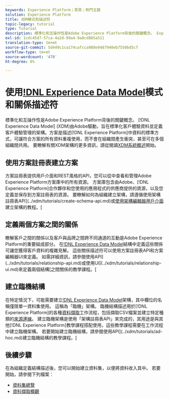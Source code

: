 ```yaml
---
keywords: Experience Platform；首頁；熱門主題
solution: Experience Platform
title: XDM模式和描述符
topic-legacy: tutorial
type: Tutorial
description: 標準化和互操作性是Adobe Experience Platform背後的關鍵概念。 Experience Data Model(XDM)是由Adobe驅動，旨在標準化客戶體驗資料並定義客戶體驗管理的架構。 架構是描述Experience Platform中資料的標準方式，可讓符合架構的所有資料可重複使用，而不會在組織間產生衝突，甚至可在多個組織間共用。
exl-id: 1cdc45d7-57ca-4a2d-99a4-9a8cd885a511
translation-type: tm+mt
source-git-commit: 5d449c1ca174cafcca988e9487940eb7550bd5cf
workflow-type: tm+mt
source-wordcount: '478'
ht-degree: 0%

---
```


# 使用[!DNL Experience Data Model](XDM)模式和關係描述符

標準化和互操作性是Adobe Experience Platform背後的關鍵概念。 [!DNL Experience Data Model] (XDM)由Adobe驅動，旨在標準化客戶體驗資料並定義客戶體驗管理的架構。方案是描述[!DNL Experience Platform]中資料的標準方式，可讓符合方案的所有資料重複使用，而不會在組織間產生衝突，甚至可在多個組織間共用。 要瞭解有關XDM架構的更多資訊，請從閱讀[XDM系統概述](../xdm/home.md)開始。

## 使用方案註冊表建立方案

方案註冊表提供用戶介面和REST風格的API，您可以從中查看和管理Adobe Experience Platform方案庫中的所有資源。 方案庫包含由Adobe、[!DNL Experience Platform]合作夥伴和您使用的應用程式的供應商提供的資源，以及您定義並保存到方案註冊表的資源。 要瞭解如何為組織建立架構，請遵循使用架構註冊表API](../xdm/tutorials/create-schema-api.md)或[使用架構編輯器用戶介面](../xdm/tutorials/create-schema-ui.md)建立架構的教程。[

## 定義兩個方案之間的關係

瞭解客戶之間的關係以及客戶與品牌之間跨不同通道的互動是Adobe Experience Platform的重要組成部分。 在[!DNL Experience Data Model](XDM)結構中定義這些關係可讓您獲得客戶資料的複雜見解。 這些關係描述符可以使用方案註冊表API和方案編輯器UI來定義。 如需詳細資訊，請參閱使用API](../xdm/tutorials/relationship-api.md)或使用UI](../xdm/tutorials/relationship-ui.md)來定義兩個結構[之間關係的教學課程。[

## 建立臨機結構

在特定情況下，可能需要建立[!DNL Experience Data Model](XDM)架構，其中欄位的名稱僅限單一資料集使用。 這稱為「臨機」架構。 臨機結構描述用於[!DNL Experience Platform]的各種[資料擷取](../ingestion/home.md)工作流程，包括擷取CSV檔案並建立特定種類的[來源連線](../sources/home.md)。 建立臨機架構是使用「架構註冊表API」來完成的，其用途是與其他[!DNL Experience Platform]教學課程搭配使用，這些教學課程需要在工作流程中建立臨機架構。 若要開始建立臨機結構，請參閱使用API](../xdm/tutorials/ad-hoc.md)建立臨機結構的教學課程。[

## 後續步驟

在為組織定義結構描述後，您可以開始建立資料集，以便將資料收入其中。 若要開始，請參閱下列檔案：

* [資料集總覽](../catalog/datasets/overview.md)
* [資料擷取概觀](../ingestion/home.md)
